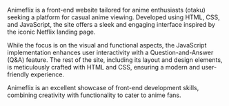 Animeflix is a front-end website tailored for anime enthusiasts (otaku) seeking a platform for casual anime viewing. Developed using HTML, CSS, and JavaScript, the site offers a sleek and engaging interface inspired by the iconic Netflix landing page.

While the focus is on the visual and functional aspects, the JavaScript implementation enhances user interactivity with a Question-and-Answer (Q&A) feature. The rest of the site, including its layout and design elements, is meticulously crafted with HTML and CSS, ensuring a modern and user-friendly experience.

Animeflix is an excellent showcase of front-end development skills, combining creativity with functionality to cater to anime fans.
